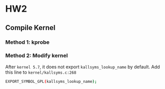 # HW2

## Compile Kernel

### Method 1: kprobe


### Method 2: Modify kernel

After `kernel 5.7`, it does not export `kallsyms_lookup_name` by default.
Add this line to `kernel/kallsyms.c:268`

```sh
EXPORT_SYMBOL_GPL(kallsyms_lookup_name);
```